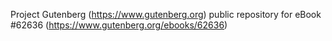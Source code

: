 Project Gutenberg (https://www.gutenberg.org) public repository for eBook #62636 (https://www.gutenberg.org/ebooks/62636)
